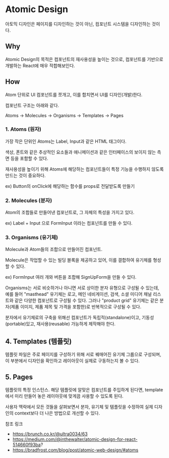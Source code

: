 # Atomic Design

아토믹 디자인은 페이지를 디자인하는 것이 아닌, 컴포넌트 시스템을 디자인하는 것이다.



## Why

Atomic Design의 목적은 컴포넌트의 재사용성을 높이는 것으로, 컴포넌트를 기반으로 개발하는 React에 매우 적합해보인다.



## How

Atom 단위로 UI 컴포넌트를 쪼개고, 이를 합치면서 UI를 디자인(개발)한다.

컴포넌트 구조는 아래와 같다.

Atoms → Molecules → Organisms → Templates → Pages



### 1. Atoms (원자)

가장 작은 단위인 Atoms는 Label, Input과 같은 HTML 태그이다.

색상, 폰트와 같은 추상적인 요소들과 애니메이션과 같은 인터페이스의 보이지 않는 측면 등을 포함할 수 있다.

재사용성을 높이기 위해 Atoms에 해당하는 컴포넌트들이 특정 기능을 수행하지 않도록 만드는 것이 중요하다. 

ex) Button의 onClick에 해당하는 함수를 props로 전달받도록 만들기



### 2. Molecules (분자)

Atom의 조합들로 만들어낸 컴포넌트로, 그 자체의 특성을 가지고 있다.

ex) Label + Input 으로 FormInput 이라는 컴포넌트를 만들 수 있다.



### 3. Organisms (유기체)

Molecule과 Atom들의 조합으로 만들어진 컴포넌트.

Molecule은 작업할 수 있는 빌딩 블록을 제공하고 있어, 이를 결합하여 유기체를 형성할 수 있다.

ex) FormInput 여러 개와 버튼을 조합해 SignUpForm을 만들 수 있다.



Organisms는 서로 비슷하거나 아니면 서로 상이한 분자 유형으로 구성될 수 있는데, 예를 들어 "masthead" 유기체는 로고, 메인 네비게이션, 검색, 소셜 미디어 채널 리스트와 같은 다양한 컴포넌트로 구성될 수 있다. 그러나 "product grid" 유기체는 같은 분자(제품 이미지, 제품 제목 및 가격을 포함한)로 반복적으로 구성될 수 있다.



분자에서 유기체로의 구축을 위해선 컴포넌트가 독립적(standalone)이고, 기동성(portable)있고, 재사용(reusable) 가능하게 제작해야 한다.



## 4. Templates (템플릿)

템플릿 파일은 주로 페이지를 구성하기 위해 서로 꿰매어진 유기체 그룹으로 구성되며, 이 부분에서 디자인을 확인하고 레이아웃이 실제로 구동하는지 볼 수 있다.



## 5. Pages

템플릿의 특정 인스턴스. 해당 템플릿에 알맞은 컴포넌트를 주입하게 된다면, template에서 미리 만들어 놓은 레이아웃에 맞게끔 사용할 수 있도록 된다.

사용자 맥락에서 모든 것들을 살펴보면서 분자, 유기체 및 템플릿을 수정하여 실제 디자인의 context보다 더 나은 방법으로 개선할 수 있다.



참조 링크

- https://brunch.co.kr/@ultra0034/63
- https://medium.com/@inthewalter/atomic-design-for-react-514660f93ba?
- https://bradfrost.com/blog/post/atomic-web-design/#atoms